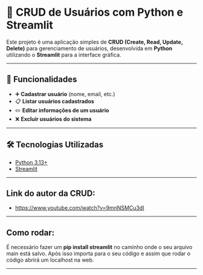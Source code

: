 # 📝 CRUD de Usuários com Python e Streamlit

Este projeto é uma aplicação simples de **CRUD (Create, Read, Update, Delete)** para gerenciamento de usuários, desenvolvida em **Python** utilizando o **Streamlit** para a interface gráfica.

---

## 🚀 Funcionalidades

- ➕ **Cadastrar usuário** (nome, email, etc.)
- 📋 **Listar usuários cadastrados**
- ✏️ **Editar informações de um usuário**
- ❌ **Excluir usuários do sistema**

---

## 🛠️ Tecnologias Utilizadas

- [Python 3.13+](https://www.python.org/)
- [Streamlit](https://streamlit.io/)


---

## Link do autor da CRUD: 
  - https://www.youtube.com/watch?v=9mnNSMCu3dI

---

## Como rodar:

É necessário fazer um **pip install streamlit** no caminho onde o seu arquivo main está salvo. Após isso importa para o seu código e assim que rodar o código abrirá um localhost na web.

---

